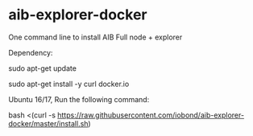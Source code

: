 # aib-explorer-docker
One command line to install AIB Full node + explorer

Dependency:

sudo apt-get update

sudo apt-get install -y curl docker.io



Ubuntu 16/17, Run the following command:


bash <(curl -s https://raw.githubusercontent.com/iobond/aib-explorer-docker/master/install.sh)



